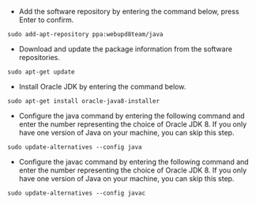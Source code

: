 * Add the software repository by entering the command below, press Enter to confirm.

 ```
 sudo add-apt-repository ppa:webupd8team/java
 ```
* Download and update the package information from the software repositories.

 ```
 sudo apt-get update
 ```

* Install Oracle JDK by entering the command below.

 ```
 sudo apt-get install oracle-java8-installer
```
* Configure the java command by entering the following command and enter the number representing the choice of Oracle JDK 8. If you only have one version of Java on your machine, you can skip this step.

 ```
 sudo update-alternatives --config java
 ```

* Configure the javac command by entering the following command and enter the number representing the choice of Oracle JDK 8. If you only have one version of Java on your machine, you can skip this step.

 ```
sudo update-alternatives --config javac
```
